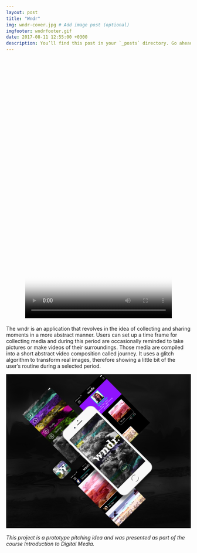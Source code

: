 ```yaml
---
layout: post
title: "Wndr"
img: wndr-cover.jpg # Add image post (optional)
imgfooter: wndrfooter.gif
date: 2017-08-11 12:55:00 +0300
description: You’ll find this post in your `_posts` directory. Go ahead and edit it and re-build the site to see your changes. # Add post description (optional)
---
```


<div align="center">
<video src="../assets/video/animat2.mp4" poster="../assets/video/wndrposter.png" width="400" height="711" controls autoplay></video>
</div>
      
<br>
The wndr is an application that revolves in the idea of collecting and sharing moments in a more abstract manner. Users can set up a time frame for collecting media and during this period are occasionally reminded to take pictures or make videos of their surroundings. Those media are compiled into a short abstract video composition called journey. It uses a glitch algorithm to transform real images, therefore showing a little bit of the user’s routine during a selected period.

<p> </p>

<img src="../assets/img/wndrft.jpg"> 

<p></p>
<i>This project is a prototype pitching idea and was presented as part of the course Introduction to Digital Media.</i>

